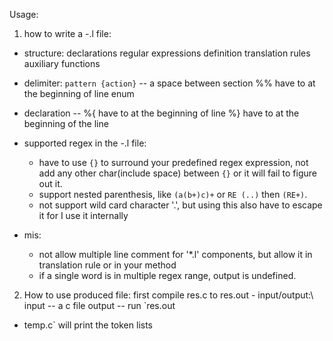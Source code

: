  Usage: 
1. how to write a -.l file: 
 - structure:
     declarations
     regular expressions definition
     translation rules
     auxiliary functions

 - delimiter:
     `pattern {action}` -- a space between section
     %% have to at the beginning of line enum

 - declaration
    -- %{ have to at the beginning of line %} have to at the beginning of the line

 - supported regex in the -.l file:
   - have to use `{}` to surround your predefined regex expression, not add any other char(include space) between `{}`
   or it will fail to figure out it.
   - support nested parenthesis, like `(a(b+)c)+` or `RE (..)` then `(RE+)`.
   - not support wild card character '.', but using this also have to escape it for I use it internally


 - mis:
   - not allow multiple line comment for '*.l' components,
     but allow it in translation rule or in your method
   - if a single word is in multiple regex range, output is undefined.

 
 
2. How to use produced file: first compile res.c to res.out - input/output:\ input -- a c file output -- run `res.out
 - temp.c` will print the token lists